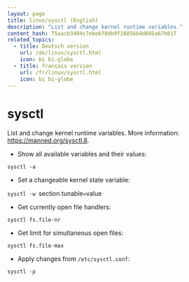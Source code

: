 ```yaml
---
layout: page
title: linux/sysctl (English)
description: "List and change kernel runtime variables."
content_hash: 75aacb3404c7ebe6f0db9f28856b4d605a67b817
related_topics:
  - title: Deutsch version
    url: /de/linux/sysctl.html
    icon: bi bi-globe
  - title: français version
    url: /fr/linux/sysctl.html
    icon: bi bi-globe
---
```

# sysctl

List and change kernel runtime variables.
More information: <https://manned.org/sysctl.8>.

- Show all available variables and their values:

`sysctl -a`

- Set a changeable kernel state variable:

`sysctl -w `<span class="tldr-var badge badge-pill bg-dark-lm bg-white-dm text-white-lm text-dark-dm font-weight-bold">section.tunable</span>`=`<span class="tldr-var badge badge-pill bg-dark-lm bg-white-dm text-white-lm text-dark-dm font-weight-bold">value</span>

- Get currently open file handlers:

`sysctl fs.file-nr`

- Get limit for simultaneous open files:

`sysctl fs.file-max`

- Apply changes from `/etc/sysctl.conf`:

`sysctl -p`
